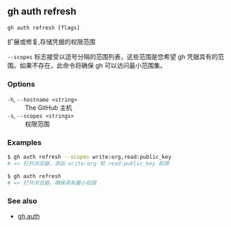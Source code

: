 ## gh auth refresh

```
gh auth refresh [flags]
```

扩展或修复,存储凭据的权限范围

`--scopes` 标志接受以逗号分隔的范围列表，这些范围是您希望 gh 凭据具有的范围。如果不存在，此命令将确保 gh 可以访问最小范围集。

### Options

<dl class="flags">
<dt><code>-h</code>, <code>--hostname &lt;string&gt;</code></dt>
<dd>The GitHub 主机</dd>

<dt><code>-s</code>, <code>--scopes &lt;strings&gt;</code></dt>
<dd>权限范围</dd>

</dl>

### Examples

```bash
$ gh auth refresh --scopes write:org,read:public_key
# => 打开浏览器，添加 write:org 和 read:public_key 权限

$ gh auth refresh
# => 打开浏览器，确保具有最小权限
```

### See also

- [gh auth](./gh_auth.zh.md)
